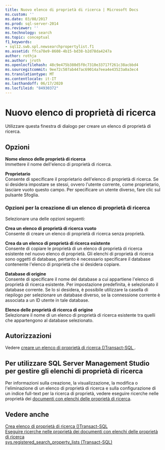 ```yaml
---
title: Nuovo elenco di proprietà di ricerca | Microsoft Docs
ms.custom: ''
ms.date: 03/08/2017
ms.prod: sql-server-2014
ms.reviewer: ''
ms.technology: search
ms.topic: conceptual
f1_keywords:
- sql12.swb.spl.newsearchpropertylist.f1
ms.assetid: ffca78e9-8608-4b15-bd38-b2d78da4247a
author: rothja
ms.author: jroth
ms.openlocfilehash: 48c9e475b380d5f0c7310e33717f261c38acbbd4
ms.sourcegitcommit: 9ee72c507ab447ac69014a7eea4e43523a0a3ec4
ms.translationtype: MT
ms.contentlocale: it-IT
ms.lasthandoff: 06/17/2020
ms.locfileid: "84930372"
---
```

# <a name="new-search-property-list"></a>Nuovo elenco di proprietà di ricerca
  Utilizzare questa finestra di dialogo per creare un elenco di proprietà di ricerca.  
  
## <a name="options"></a>Opzioni  
 **Nome elenco delle proprietà di ricerca**  
 Immettere il nome dell'elenco di proprietà di ricerca.  
  
 **Proprietario**  
 Consente di specificare il proprietario dell'elenco di proprietà di ricerca. Se si desidera impostare se stessi, ovvero l'utente corrente, come proprietario, lasciare vuoto questo campo. Per specificare un utente diverso, fare clic sul pulsante Sfoglia.  
  
### <a name="create-search-property-list-options"></a>Opzioni per la creazione di un elenco di proprietà di ricerca  
 Selezionare una delle opzioni seguenti:  
  
 **Crea un elenco di proprietà di ricerca vuoto**  
 Consente di creare un elenco di proprietà di ricerca senza proprietà.  
  
 **Crea da un elenco di proprietà di ricerca esistente**  
 Consente di copiare le proprietà di un elenco di proprietà di ricerca esistente nel nuovo elenco di proprietà. Gli elenchi di proprietà di ricerca sono oggetti di database, pertanto è necessario specificare il database contenente l'elenco di proprietà che si desidera copiare.  
  
 **Database di origine**  
 Consente di specificare il nome del database a cui appartiene l'elenco di proprietà di ricerca esistente. Per impostazione predefinita, è selezionato il database corrente. Se lo si desidera, è possibile utilizzare la casella di riepilogo per selezionare un database diverso, se la connessione corrente è associata a un ID utente in tale database.  
  
 **Elenco delle proprietà di ricerca di origine**  
 Selezionare il nome di un elenco di proprietà di ricerca esistente tra quelli che appartengono al database selezionato.  
  
## <a name="permissions"></a>Autorizzazioni  
 Vedere [creare un elenco di proprietà di ricerca &#40;&#41;Transact-SQL ](/sql/t-sql/statements/create-search-property-list-transact-sql).  
  
## <a name="to-use-sql-server-management-studio-to-manage-search-property-lists"></a>Per utilizzare SQL Server Management Studio per gestire gli elenchi di proprietà di ricerca  
 Per informazioni sulla creazione, la visualizzazione, la modifica o l'eliminazione di un elenco di proprietà di ricerca e sulla configurazione di un indice full-text per la ricerca di proprietà, vedere eseguire ricerche nelle proprietà dei [documenti con elenchi delle proprietà di ricerca](../relational-databases/search/search-document-properties-with-search-property-lists.md).  
  
## <a name="see-also"></a>Vedere anche  
 [Crea elenco di proprietà di ricerca &#40;&#41;Transact-SQL](/sql/t-sql/statements/create-search-property-list-transact-sql)   
 [Eseguire ricerche nelle proprietà dei documenti con elenchi delle proprietà di ricerca](../relational-databases/search/search-document-properties-with-search-property-lists.md)   
 [sys.registered_search_property_lists &#40;Transact-SQL&#41;](/sql/relational-databases/system-catalog-views/sys-registered-search-property-lists-transact-sql)  
  
  
